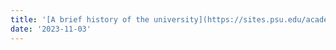 ```yaml
---
title: '[A brief history of the university](https://sites.psu.edu/academy/2023/11/03/a-brief-history-of-the-university/)'
date: '2023-11-03'
---
```


